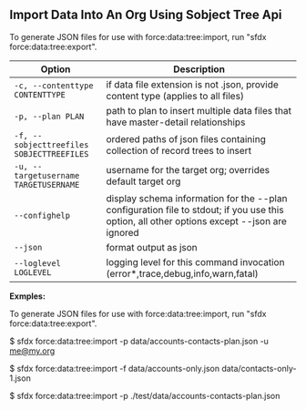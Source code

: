 ## Import Data Into An Org Using Sobject Tree Api

To generate JSON files for use with force:data:tree:import, run "sfdx force:data:tree:export".



Option | Description
--- | --- 
```-c, --contenttype CONTENTTYPE``` | if data file extension is not .json, provide content type (applies to all files)
```-p, --plan PLAN``` | path to plan to insert multiple data files that have master-detail relationships
```-f, --sobjecttreefiles SOBJECTTREEFILES``` | ordered paths of json files containing collection of record trees to insert
```-u, --targetusername TARGETUSERNAME``` | username for the target org; overrides default target org
```--confighelp``` | display schema information for the --plan configuration file to stdout; if you use this option, all other options except --json are ignored
```--json``` | format output as json
```--loglevel LOGLEVEL``` | logging level for this command invocation (error*,trace,debug,info,warn,fatal)


__Exmples:__ 

To generate JSON files for use with force:data:tree:import, run "sfdx force:data:tree:export".

$ sfdx force:data:tree:import -p data/accounts-contacts-plan.json -u me@my.org

$ sfdx force:data:tree:import -f data/accounts-only.json data/contacts-only-1.json

$ sfdx force:data:tree:import -p ./test/data/accounts-contacts-plan.json



